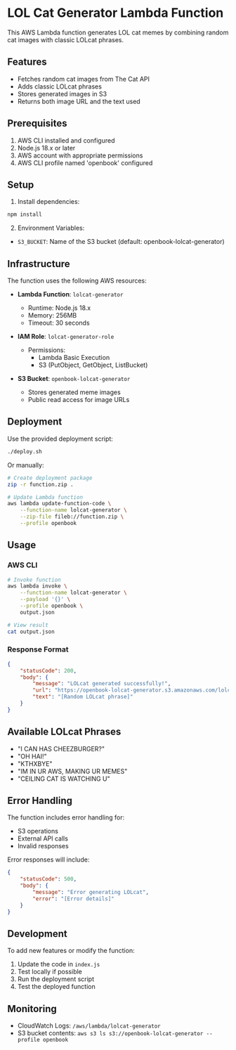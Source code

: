 # LOL Cat Generator Lambda Function

This AWS Lambda function generates LOL cat memes by combining random cat images with classic LOLcat phrases.

## Features

- Fetches random cat images from The Cat API
- Adds classic LOLcat phrases
- Stores generated images in S3
- Returns both image URL and the text used

## Prerequisites

1. AWS CLI installed and configured
2. Node.js 18.x or later
3. AWS account with appropriate permissions
4. AWS CLI profile named 'openbook' configured

## Setup

1. Install dependencies:
```bash
npm install
```

2. Environment Variables:
- `S3_BUCKET`: Name of the S3 bucket (default: openbook-lolcat-generator)

## Infrastructure

The function uses the following AWS resources:

- **Lambda Function**: `lolcat-generator`
  - Runtime: Node.js 18.x
  - Memory: 256MB
  - Timeout: 30 seconds
  
- **IAM Role**: `lolcat-generator-role`
  - Permissions:
    - Lambda Basic Execution
    - S3 (PutObject, GetObject, ListBucket)
    
- **S3 Bucket**: `openbook-lolcat-generator`
  - Stores generated meme images
  - Public read access for image URLs

## Deployment

Use the provided deployment script:
```bash
./deploy.sh
```

Or manually:
```bash
# Create deployment package
zip -r function.zip .

# Update Lambda function
aws lambda update-function-code \
    --function-name lolcat-generator \
    --zip-file fileb://function.zip \
    --profile openbook
```

## Usage

### AWS CLI
```bash
# Invoke function
aws lambda invoke \
    --function-name lolcat-generator \
    --payload '{}' \
    --profile openbook \
    output.json

# View result
cat output.json
```

### Response Format
```json
{
    "statusCode": 200,
    "body": {
        "message": "LOLcat generated successfully!",
        "url": "https://openbook-lolcat-generator.s3.amazonaws.com/lolcat-[timestamp].jpg",
        "text": "[Random LOLcat phrase]"
    }
}
```

## Available LOLcat Phrases

- "I CAN HAS CHEEZBURGER?"
- "OH HAI!"
- "KTHXBYE"
- "IM IN UR AWS, MAKING UR MEMES"
- "CEILING CAT IS WATCHING U"

## Error Handling

The function includes error handling for:
- S3 operations
- External API calls
- Invalid responses

Error responses will include:
```json
{
    "statusCode": 500,
    "body": {
        "message": "Error generating LOLcat",
        "error": "[Error details]"
    }
}
```

## Development

To add new features or modify the function:

1. Update the code in `index.js`
2. Test locally if possible
3. Run the deployment script
4. Test the deployed function

## Monitoring

- CloudWatch Logs: `/aws/lambda/lolcat-generator`
- S3 bucket contents: `aws s3 ls s3://openbook-lolcat-generator --profile openbook`
